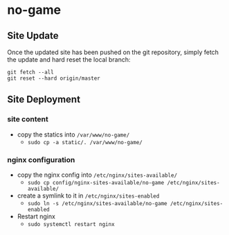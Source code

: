 # no-game

## Site Update

Once the updated site has been pushed on the git repository, simply fetch the update and hard reset the local branch:

    git fetch --all
    git reset --hard origin/master

## Site Deployment

### site content

* copy the statics into `/var/www/no-game/`
  * `sudo cp -a static/. /var/www/no-game/`

### nginx configuration

* copy the nginx config into `/etc/nginx/sites-available/`
  * `sudo cp config/nginx-sites-available/no-game /etc/nginx/sites-available/`
* create a symlink to it in `/etc/nginx/sites-enabled`
  * `sudo ln -s /etc/nginx/sites-available/no-game /etc/nginx/sites-enabled`
* Restart nginx
  * `sudo systemctl restart nginx`
